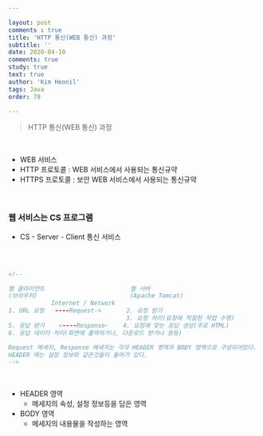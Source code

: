 ```yaml
---

layout: post
comments : true
title: 'HTTP 통신(WEB 통신) 과정'
subtitle: ''
date: 2020-04-10
comments: true
study: true
text: true
author: 'Kim Heonil'
tags: Java
order: 79

---
```


> HTTP 통신(WEB 통신) 과정

<br>

- WEB 서비스
- HTTP 프로토콜 : WEB 서비스에서 사용되는 통신규약
- HTTPS 프로토콜 : 보안 WEB 서비스에서 사용되는 통신규약

<br>

### 웹 서비스는 CS 프로그램

- CS - Server - Client 통신 서비스

<br>

``` html

<!--

웹 클라이언트						   웹 서버
(브라우저)						    (Apache Tomcat)
            Internet / Network
1. URL 요청   ----Request->       2. 요청 받기
				                 3. 요청 처리(요청에 적절한 작업 수행)
5. 응답 받기    <----Response-	  4. 요청에 맞는 응답 생성(주로 HTML)
6. 응답 데이터 처리(화면에 출력하거나, 다운로드 받거나 등등)

Request 메세지, Response 메세지는 각각 HEADER 영역과 BODY 영역으로 구성되어있다.
HEADER 에는 설정 정보와 같은것들이 들어가 있다.
-->

```

<br>

- HEADER 영역
  - 메세지의 속성, 설정 정보등을 담은 영역
- BODY 영역
  - 메세지의 내용물을 작성하는 영역

<br><br>